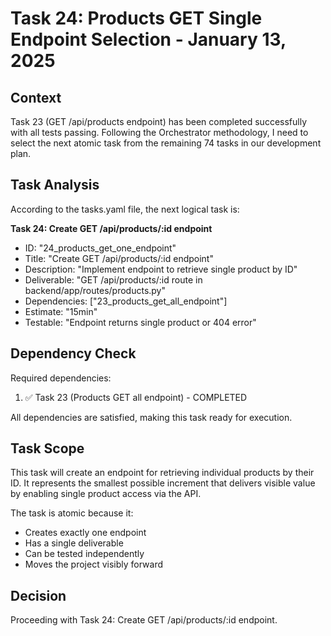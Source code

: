 # Task 24: Products GET Single Endpoint Selection - January 13, 2025

## Context
Task 23 (GET /api/products endpoint) has been completed successfully with all tests passing. Following the Orchestrator methodology, I need to select the next atomic task from the remaining 74 tasks in our development plan.

## Task Analysis
According to the tasks.yaml file, the next logical task is:

**Task 24: Create GET /api/products/:id endpoint**
- ID: "24_products_get_one_endpoint"
- Title: "Create GET /api/products/:id endpoint"
- Description: "Implement endpoint to retrieve single product by ID"
- Deliverable: "GET /api/products/:id route in backend/app/routes/products.py"
- Dependencies: ["23_products_get_all_endpoint"]
- Estimate: "15min"
- Testable: "Endpoint returns single product or 404 error"

## Dependency Check
Required dependencies:
1. ✅ Task 23 (Products GET all endpoint) - COMPLETED

All dependencies are satisfied, making this task ready for execution.

## Task Scope
This task will create an endpoint for retrieving individual products by their ID. It represents the smallest possible increment that delivers visible value by enabling single product access via the API.

The task is atomic because it:
- Creates exactly one endpoint
- Has a single deliverable
- Can be tested independently
- Moves the project visibly forward

## Decision
Proceeding with Task 24: Create GET /api/products/:id endpoint.